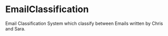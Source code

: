 # EmailClassification
Email Classification System which classify between Emails written by Chris and Sara.
